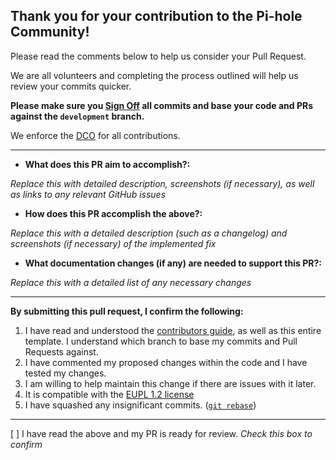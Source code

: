 ## Thank you for your contribution to the Pi-hole Community! 

Please read the comments below to help us consider your Pull Request.

We are all volunteers and completing the process outlined will help us review your commits quicker.

**Please make sure you [Sign Off](https://docs.pi-hole.net/guides/github/how-to-signoff/) all commits and base your code and PRs against the `development` branch.**

We enforce the [DCO](https://docs.pi-hole.net/guides/github/contributing/) for all contributions.

---
- **What does this PR aim to accomplish?:**

*Replace this with detailed description, screenshots (if necessary), as well as links to any relevant GitHub issues*


- **How does this PR accomplish the above?:**

*Replace this with a detailed description (such as a changelog) and screenshots (if necessary) of the implemented fix*


- **What documentation changes (if any) are needed to support this PR?:**

*Replace this with a detailed list of any necessary changes*


---
**By submitting this pull request, I confirm the following:** 

1. I have read and understood the [contributors guide](https://github.com/pi-hole/pi-hole/blob/master/CONTRIBUTING.md), as well as this entire template. I understand which branch to base my commits and Pull Requests against. 
2. I have commented my proposed changes within the code and I have tested my changes.
3. I am willing to help maintain this change if there are issues with it later.
4. It is compatible with the [EUPL 1.2 license](https://opensource.org/licenses/EUPL-1.1)
5. I have squashed any insignificant commits. ([`git rebase`](http://gitready.com/advanced/2009/02/10/squashing-commits-with-rebase.html))

---
[ ] I have read the above and my PR is ready for review. _Check this box to confirm_
